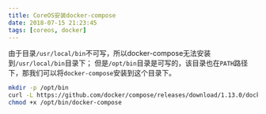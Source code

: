```yaml
---
title: CoreOS安装docker-compose
date: 2018-07-15 21:23:45
tags: [coreos, docker]
---
```


由于目录`/usr/local/bin`不可写，所以docker-compose无法安装到`/usr/local/bin`目录下；
但是`/opt/bin`目录是可写的，该目录也在`PATH`路径下，那我们可以将`docker-compose`安装到这个目录下。

```bash
mkdir -p /opt/bin
curl -L https://github.com/docker/compose/releases/download/1.13.0/docker-compose-`uname -s`-`uname -m` > /opt/bin/docker-compose
chmod +x /opt/bin/docker-compose
```
